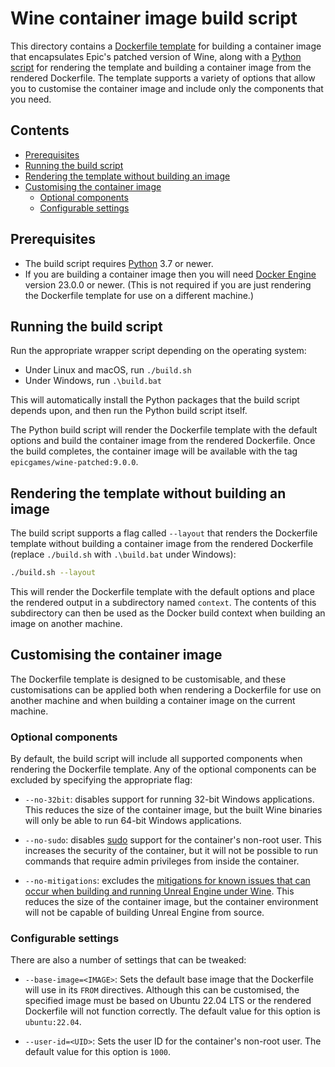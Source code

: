 # Wine container image build script

This directory contains a [Dockerfile template](./template/) for building a container image that encapsulates Epic's patched version of Wine, along with a [Python script](./build.py) for rendering the template and building a container image from the rendered Dockerfile. The template supports a variety of options that allow you to customise the container image and include only the components that you need.


## Contents

- [Prerequisites](#prerequisites)
- [Running the build script](#running-the-build-script)
- [Rendering the template without building an image](#rendering-the-template-without-building-an-image)
- [Customising the container image](#customising-the-container-image)
    - [Optional components](#optional-components)
    - [Configurable settings](#configurable-settings)


## Prerequisites

- The build script requires [Python](https://www.python.org/) 3.7 or newer.
- If you are building a container image then you will need [Docker Engine](https://docs.docker.com/engine/install/) version 23.0.0 or newer. (This is not required if you are just rendering the Dockerfile template for use on a different machine.)


## Running the build script

Run the appropriate wrapper script depending on the operating system:

- Under Linux and macOS, run `./build.sh`
- Under Windows, run `.\build.bat`

This will automatically install the Python packages that the build script depends upon, and then run the Python build script itself.

The Python build script will render the Dockerfile template with the default options and build the container image from the rendered Dockerfile. Once the build completes, the container image will be available with the tag `epicgames/wine-patched:9.0.0`.


## Rendering the template without building an image

The build script supports a flag called `--layout` that renders the Dockerfile template without building a container image from the rendered Dockerfile (replace `./build.sh` with `.\build.bat` under Windows):

```bash
./build.sh --layout
```

This will render the Dockerfile template with the default options and place the rendered output in a subdirectory named `context`. The contents of this subdirectory can then be used as the Docker build context when building an image on another machine.


## Customising the container image

The Dockerfile template is designed to be customisable, and these customisations can be applied both when rendering a Dockerfile for use on another machine and when building a container image on the current machine.

### Optional components

By default, the build script will include all supported components when rendering the Dockerfile template. Any of the optional components can be excluded by specifying the appropriate flag:

- `--no-32bit`: disables support for running 32-bit Windows applications. This reduces the size of the container image, but the built Wine binaries will only be able to run 64-bit Windows applications.

- `--no-sudo`: disables [sudo](https://en.wikipedia.org/wiki/Sudo) support for the container's non-root user. This increases the security of the container, but it will not be possible to run commands that require admin privileges from inside the container.

- `--no-mitigations`: excludes the [mitigations for known issues that can occur when building and running Unreal Engine under Wine](../docs/mitigations.md). This reduces the size of the container image, but the container environment will not be capable of building Unreal Engine from source.

### Configurable settings

There are also a number of settings that can be tweaked:

- `--base-image=<IMAGE>`: Sets the default base image that the Dockerfile will use in its `FROM` directives. Although this can be customised, the specified image must be based on Ubuntu 22.04 LTS or the rendered Dockerfile will not function correctly. The default value for this option is `ubuntu:22.04`.

- `--user-id=<UID>`: Sets the user ID for the container's non-root user. The default value for this option is `1000`.
